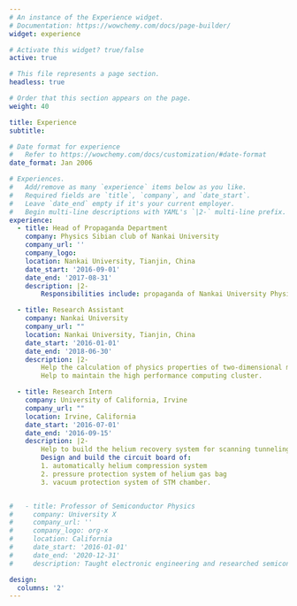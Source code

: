 ```yaml
---
# An instance of the Experience widget.
# Documentation: https://wowchemy.com/docs/page-builder/
widget: experience

# Activate this widget? true/false
active: true

# This file represents a page section.
headless: true

# Order that this section appears on the page.
weight: 40

title: Experience
subtitle:

# Date format for experience
#   Refer to https://wowchemy.com/docs/customization/#date-format
date_format: Jan 2006

# Experiences.
#   Add/remove as many `experience` items below as you like.
#   Required fields are `title`, `company`, and `date_start`.
#   Leave `date_end` empty if it's your current employer.
#   Begin multi-line descriptions with YAML's `|2-` multi-line prefix.
experience:
  - title: Head of Propaganda Department
    company: Physics Sibian club of Nankai University
    company_url: ''
    company_logo: 
    location: Nankai University, Tianjin, China
    date_start: '2016-09-01'
    date_end: '2017-08-31'
    description: |2-
        Responsibilities include: propaganda of Nankai University Physicist Tournament, In charge of WeChat public account of club.

  - title: Research Assistant
    company: Nankai University
    company_url: ""
    location: Nankai University, Tianjin, China
    date_start: '2016-01-01'
    date_end: '2018-06-30'
    description: |2-
        Help the calculation of physics properties of two-dimensional materials.
        Help to maintain the high performance computing cluster.

  - title: Research Intern
    company: University of California, Irvine
    company_url: ""
    location: Irvine, California
    date_start: '2016-07-01'
    date_end: '2016-09-15'
    description: |2-
        Help to build the helium recovery system for scanning tunneling microscope (STM) research.
        Design and build the circuit board of:
        1. automatically helium compression system
        2. pressure protection system of helium gas bag
        3. vacuum protection system of STM chamber.


#   - title: Professor of Semiconductor Physics
#     company: University X
#     company_url: ''
#     company_logo: org-x
#     location: California
#     date_start: '2016-01-01'
#     date_end: '2020-12-31'
#     description: Taught electronic engineering and researched semiconductor physics.

design:
  columns: '2'
---
```

